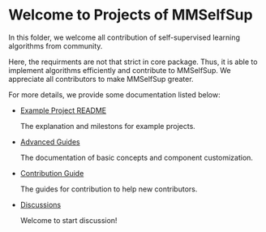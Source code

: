 # Welcome to Projects of MMSelfSup

In this folder, we welcome all contribution of self-supervised learning algorithms from community.

Here, the requirments are not that strict in core package. Thus, it is able to implement algorithms efficiently and contribute to MMSelfSup. We appreciate all contributors to make MMSelfSup greater.

For more details, we provide some documentation listed below:

- [Example Project README](./example_project/README.md) 
  
  The explanation and milestons for example projects.

- [Advanced Guides](https://mmselfsup.readthedocs.io/en/dev-1.x/advanced_guides/index.html)
  
  The documentation of basic concepts and component customization.

- [Contribution Guide](https://mmselfsup.readthedocs.io/en/dev-1.x/notes/contribution_guide.html)
  
  The guides for contribution to help new contributors.
  
- [Discussions](https://github.com/open-mmlab/mmselfsup/discussions)

  Welcome to start discussion!